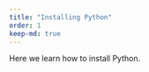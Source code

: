 ```yaml
---
title: "Installing Python"
order: 1
keep-md: true
---
```









Here we learn how to install Python.